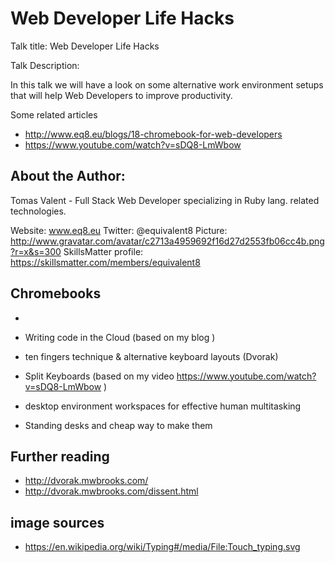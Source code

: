 # Web Developer Life Hacks

Talk title: Web Developer Life Hacks

Talk Description:

In this talk we will have a look on some alternative work environment
setups that will help Web Developers to improve productivity.

Some related articles

* http://www.eq8.eu/blogs/18-chromebook-for-web-developers
* https://www.youtube.com/watch?v=sDQ8-LmWbow


## About the Author:

Tomas Valent - Full Stack Web Developer specializing in Ruby lang. related technologies.

Website: www.eq8.eu
Twitter: @equivalent8
Picture: http://www.gravatar.com/avatar/c2713a4959692f16d27d2553fb06cc4b.png?r=x&s=300
SkillsMatter profile: https://skillsmatter.com/members/equivalent8



## Chromebooks


* 

* Writing code in the Cloud (based on my blog
   )

* ten fingers technique & alternative keyboard layouts (Dvorak)

* Split Keyboards (based on my video
  https://www.youtube.com/watch?v=sDQ8-LmWbow )

* desktop environment workspaces for effective human multitasking 

* Standing desks and cheap way to make them




## Further reading

* http://dvorak.mwbrooks.com/
* http://dvorak.mwbrooks.com/dissent.html


##  image sources

* https://en.wikipedia.org/wiki/Typing#/media/File:Touch_typing.svg

